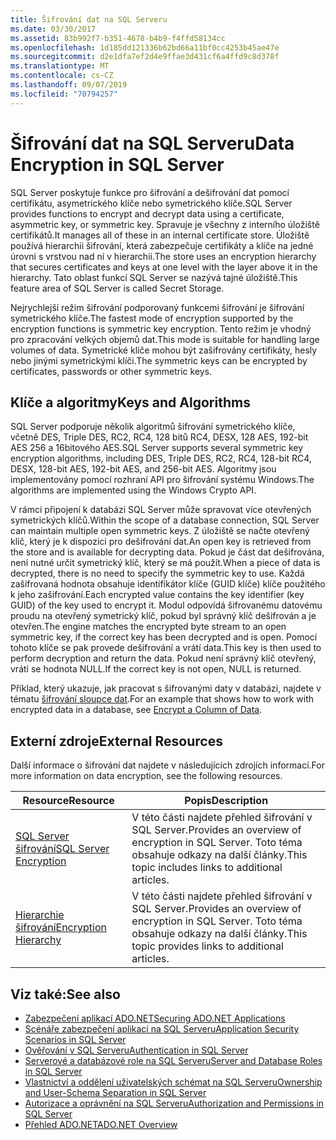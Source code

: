 ```yaml
---
title: Šifrování dat na SQL Serveru
ms.date: 03/30/2017
ms.assetid: 83b992f7-b351-4678-b4b9-f4ffd58134cc
ms.openlocfilehash: 1d185dd121336b62bd66a11bf0cc4253b45ae47e
ms.sourcegitcommit: d2e1dfa7ef2d4e9ffae3d431cf6a4ffd9c8d378f
ms.translationtype: MT
ms.contentlocale: cs-CZ
ms.lasthandoff: 09/07/2019
ms.locfileid: "70794257"
---
```

# <a name="data-encryption-in-sql-server"></a><span data-ttu-id="60ce4-102">Šifrování dat na SQL Serveru</span><span class="sxs-lookup"><span data-stu-id="60ce4-102">Data Encryption in SQL Server</span></span>
<span data-ttu-id="60ce4-103">SQL Server poskytuje funkce pro šifrování a dešifrování dat pomocí certifikátu, asymetrického klíče nebo symetrického klíče.</span><span class="sxs-lookup"><span data-stu-id="60ce4-103">SQL Server provides functions to encrypt and decrypt data using a certificate, asymmetric key, or symmetric key.</span></span> <span data-ttu-id="60ce4-104">Spravuje je všechny z interního úložiště certifikátů.</span><span class="sxs-lookup"><span data-stu-id="60ce4-104">It manages all of these in an internal certificate store.</span></span> <span data-ttu-id="60ce4-105">Úložiště používá hierarchii šifrování, která zabezpečuje certifikáty a klíče na jedné úrovni s vrstvou nad ní v hierarchii.</span><span class="sxs-lookup"><span data-stu-id="60ce4-105">The store uses an encryption hierarchy that secures certificates and keys at one level with the layer above it in the hierarchy.</span></span> <span data-ttu-id="60ce4-106">Tato oblast funkcí SQL Server se nazývá tajné úložiště.</span><span class="sxs-lookup"><span data-stu-id="60ce4-106">This feature area of SQL Server is called Secret Storage.</span></span>  
  
 <span data-ttu-id="60ce4-107">Nejrychlejší režim šifrování podporovaný funkcemi šifrování je šifrování symetrického klíče.</span><span class="sxs-lookup"><span data-stu-id="60ce4-107">The fastest mode of encryption supported by the encryption functions is symmetric key encryption.</span></span> <span data-ttu-id="60ce4-108">Tento režim je vhodný pro zpracování velkých objemů dat.</span><span class="sxs-lookup"><span data-stu-id="60ce4-108">This mode is suitable for handling large volumes of data.</span></span> <span data-ttu-id="60ce4-109">Symetrické klíče mohou být zašifrovány certifikáty, hesly nebo jinými symetrickými klíči.</span><span class="sxs-lookup"><span data-stu-id="60ce4-109">The symmetric keys can be encrypted by certificates, passwords or other symmetric keys.</span></span>  
  
## <a name="keys-and-algorithms"></a><span data-ttu-id="60ce4-110">Klíče a algoritmy</span><span class="sxs-lookup"><span data-stu-id="60ce4-110">Keys and Algorithms</span></span>  
 <span data-ttu-id="60ce4-111">SQL Server podporuje několik algoritmů šifrování symetrického klíče, včetně DES, Triple DES, RC2, RC4, 128 bitů RC4, DESX, 128 AES, 192-bit AES 256 a 16bitového AES.</span><span class="sxs-lookup"><span data-stu-id="60ce4-111">SQL Server supports several symmetric key encryption algorithms, including DES, Triple DES, RC2, RC4, 128-bit RC4, DESX, 128-bit AES, 192-bit AES, and 256-bit AES.</span></span> <span data-ttu-id="60ce4-112">Algoritmy jsou implementovány pomocí rozhraní API pro šifrování systému Windows.</span><span class="sxs-lookup"><span data-stu-id="60ce4-112">The algorithms are implemented using the Windows Crypto API.</span></span>  
  
 <span data-ttu-id="60ce4-113">V rámci připojení k databázi SQL Server může spravovat více otevřených symetrických klíčů.</span><span class="sxs-lookup"><span data-stu-id="60ce4-113">Within the scope of a database connection, SQL Server can maintain multiple open symmetric keys.</span></span> <span data-ttu-id="60ce4-114">Z úložiště se načte otevřený klíč, který je k dispozici pro dešifrování dat.</span><span class="sxs-lookup"><span data-stu-id="60ce4-114">An open key is retrieved from the store and is available for decrypting data.</span></span> <span data-ttu-id="60ce4-115">Pokud je část dat dešifrována, není nutné určit symetrický klíč, který se má použít.</span><span class="sxs-lookup"><span data-stu-id="60ce4-115">When a piece of data is decrypted, there is no need to specify the symmetric key to use.</span></span> <span data-ttu-id="60ce4-116">Každá zašifrovaná hodnota obsahuje identifikátor klíče (GUID klíče) klíče použitého k jeho zašifrování.</span><span class="sxs-lookup"><span data-stu-id="60ce4-116">Each encrypted value contains the key identifier (key GUID) of the key used to encrypt it.</span></span> <span data-ttu-id="60ce4-117">Modul odpovídá šifrovanému datovému proudu na otevřený symetrický klíč, pokud byl správný klíč dešifrován a je otevřen.</span><span class="sxs-lookup"><span data-stu-id="60ce4-117">The engine matches the encrypted byte stream to an open symmetric key, if the correct key has been decrypted and is open.</span></span> <span data-ttu-id="60ce4-118">Pomocí tohoto klíče se pak provede dešifrování a vrátí data.</span><span class="sxs-lookup"><span data-stu-id="60ce4-118">This key is then used to perform decryption and return the data.</span></span> <span data-ttu-id="60ce4-119">Pokud není správný klíč otevřený, vrátí se hodnota NULL.</span><span class="sxs-lookup"><span data-stu-id="60ce4-119">If the correct key is not open, NULL is returned.</span></span>  
  
 <span data-ttu-id="60ce4-120">Příklad, který ukazuje, jak pracovat s šifrovanými daty v databázi, najdete v tématu [šifrování sloupce dat](/sql/relational-databases/security/encryption/encrypt-a-column-of-data).</span><span class="sxs-lookup"><span data-stu-id="60ce4-120">For an example that shows how to work with encrypted data in a database, see [Encrypt a Column of Data](/sql/relational-databases/security/encryption/encrypt-a-column-of-data).</span></span>
  
## <a name="external-resources"></a><span data-ttu-id="60ce4-121">Externí zdroje</span><span class="sxs-lookup"><span data-stu-id="60ce4-121">External Resources</span></span>  
 <span data-ttu-id="60ce4-122">Další informace o šifrování dat najdete v následujících zdrojích informací.</span><span class="sxs-lookup"><span data-stu-id="60ce4-122">For more information on data encryption, see the following resources.</span></span>  
  
|<span data-ttu-id="60ce4-123">Resource</span><span class="sxs-lookup"><span data-stu-id="60ce4-123">Resource</span></span>|<span data-ttu-id="60ce4-124">Popis</span><span class="sxs-lookup"><span data-stu-id="60ce4-124">Description</span></span>|  
|-|-|  
|[<span data-ttu-id="60ce4-125">SQL Server šifrování</span><span class="sxs-lookup"><span data-stu-id="60ce4-125">SQL Server Encryption</span></span>](/sql/relational-databases/security/encryption/sql-server-encryption)|<span data-ttu-id="60ce4-126">V této části najdete přehled šifrování v SQL Server.</span><span class="sxs-lookup"><span data-stu-id="60ce4-126">Provides an overview of encryption in SQL Server.</span></span> <span data-ttu-id="60ce4-127">Toto téma obsahuje odkazy na další články.</span><span class="sxs-lookup"><span data-stu-id="60ce4-127">This topic includes links to additional articles.</span></span>|  
|[<span data-ttu-id="60ce4-128">Hierarchie šifrování</span><span class="sxs-lookup"><span data-stu-id="60ce4-128">Encryption Hierarchy</span></span>](/sql/relational-databases/security/encryption/encryption-hierarchy)|<span data-ttu-id="60ce4-129">V této části najdete přehled šifrování v SQL Server.</span><span class="sxs-lookup"><span data-stu-id="60ce4-129">Provides an overview of encryption in SQL Server.</span></span> <span data-ttu-id="60ce4-130">Toto téma obsahuje odkazy na další články.</span><span class="sxs-lookup"><span data-stu-id="60ce4-130">This topic provides links to additional articles.</span></span>|  
  
## <a name="see-also"></a><span data-ttu-id="60ce4-131">Viz také:</span><span class="sxs-lookup"><span data-stu-id="60ce4-131">See also</span></span>

- [<span data-ttu-id="60ce4-132">Zabezpečení aplikací ADO.NET</span><span class="sxs-lookup"><span data-stu-id="60ce4-132">Securing ADO.NET Applications</span></span>](../securing-ado-net-applications.md)
- [<span data-ttu-id="60ce4-133">Scénáře zabezpečení aplikací na SQL Serveru</span><span class="sxs-lookup"><span data-stu-id="60ce4-133">Application Security Scenarios in SQL Server</span></span>](application-security-scenarios-in-sql-server.md)
- [<span data-ttu-id="60ce4-134">Ověřování v SQL Serveru</span><span class="sxs-lookup"><span data-stu-id="60ce4-134">Authentication in SQL Server</span></span>](authentication-in-sql-server.md)
- [<span data-ttu-id="60ce4-135">Serverové a databázové role na SQL Serveru</span><span class="sxs-lookup"><span data-stu-id="60ce4-135">Server and Database Roles in SQL Server</span></span>](server-and-database-roles-in-sql-server.md)
- [<span data-ttu-id="60ce4-136">Vlastnictví a oddělení uživatelských schémat na SQL Serveru</span><span class="sxs-lookup"><span data-stu-id="60ce4-136">Ownership and User-Schema Separation in SQL Server</span></span>](ownership-and-user-schema-separation-in-sql-server.md)
- [<span data-ttu-id="60ce4-137">Autorizace a oprávnění na SQL Serveru</span><span class="sxs-lookup"><span data-stu-id="60ce4-137">Authorization and Permissions in SQL Server</span></span>](authorization-and-permissions-in-sql-server.md)
- [<span data-ttu-id="60ce4-138">Přehled ADO.NET</span><span class="sxs-lookup"><span data-stu-id="60ce4-138">ADO.NET Overview</span></span>](../ado-net-overview.md)
